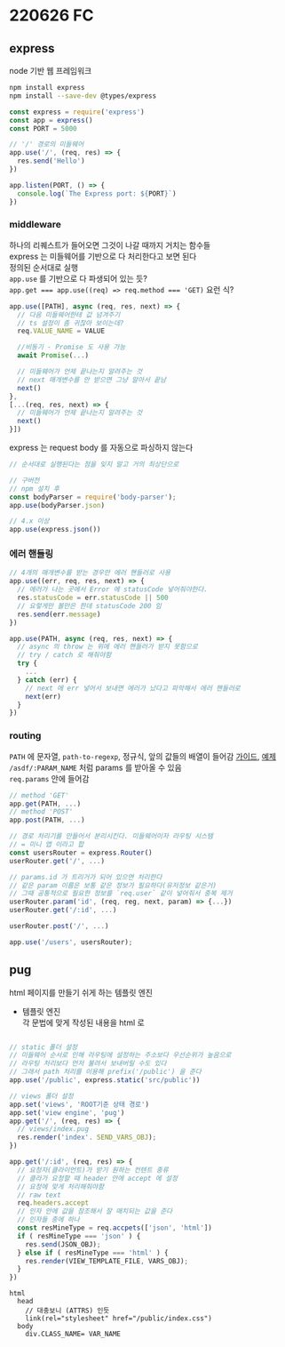 # 220626 FC

## express
node 기반 웹 프레임워크

```sh
npm install express
npm install --save-dev @types/express
```

```js
const express = require('express')
const app = express()
const PORT = 5000

// '/' 경로의 미들웨어
app.use('/', (req, res) => {
  res.send('Hello')
})

app.listen(PORT, () => {
  console.log(`The Express port: ${PORT}`)
})

```

### middleware
하나의 리퀘스트가 들어오면 그것이 나갈 때까지 거치는 함수들  
express 는 미들웨어를 기반으로 다 처리한다고 보면 된다  
정의된 순서대로 실행  
`app.use` 를 기반으로 다 파생되어 있는 듯?  
`app.get === app.use((req) => req.method === 'GET)` 요런 식?  

```js
app.use([PATH], async (req, res, next) => {
  // 다음 미들웨어한테 값 넘겨주기
  // ts 설정이 좀 귀찮아 보이는데?
  req.VALUE_NAME = VALUE

  //비동기 - Promise 도 사용 가능
  await Promise(...)

  // 미들웨어가 언제 끝나는지 알려주는 것
  // next 매개변수를 안 받으면 그냥 알아서 끝남
  next()
},
[...(req, res, next) => {
  // 미들웨어가 언제 끝나는지 알려주는 것
  next()
}])
```
express 는 request body 를 자동으로 파싱하지 않는다
```js
// 순서대로 실행된다는 점을 잊지 말고 거의 최상단으로

// 구버전
// npm 설치 후
const bodyParser = require('body-parser');
app.use(bodyParser.json)

// 4.x 이상
app.use(express.json())
```

### 에러 핸들링
```js
// 4개의 매개변수를 받는 경우만 에러 핸들러로 사용
app.use((err, req, res, next) => {
  // 에러가 나는 곳에서 Error 에 statusCode 넣어줘야한다.
  res.statusCode = err.statusCode || 500
  // 요렇게만 볼만은 한데 statusCode 200 임
  res.send(err.message)
})

app.use(PATH, async (req, res, next) => {
  // async 의 throw 는 위에 에러 핸들러가 받지 못함으로
  // try / catch 로 해줘야함
  try {
    ...
  } catch (err) {
    // next 에 err 넣어서 보내면 에러가 났다고 파악해서 에러 핸들러로
    next(err)
  }
})
```

### routing
`PATH` 에 문자열, `path-to-regexp`, 정규식, 앞의 값들의 배열이 들어감 [가이드](http://expressjs.com/en/guide/routing.html#route-paths), [예제](http://expressjs.com/en/4x/api.html#path-examples)
`/asdf/:PARAM_NAME` 처럼 params 를 받아올 수 있음  
`req.params` 안에 들어감  


```js
// method 'GET'
app.get(PATH, ...)
// method 'POST'
app.post(PATH, ...)

// 경로 처리기를 만들어서 분리시킨다. 미들웨어이자 라우팅 시스템
// = 미니 앱 이라고 합
const usersRouter = express.Router()
userRouter.get('/', ...)

// params.id 가 트리거가 되어 있으면 처리한다
// 같은 param 이름은 보통 같은 정보가 필요하다(유저정보 같은거)
// 그때 공통적으로 필요한 정보를 `req.user` 같이 넣어줘서 중복 제거
userRouter.param('id', (req, reg, next, param) => {...})
userRouter.get('/:id', ...)

userRouter.post('/', ...)

app.use('/users', usersRouter);

```

## pug
html 페이지를 만들기 쉬게 하는 템플릿 엔진  
- 템플릿 엔진  
  각 문법에 맞게 작성된 내용을 html 로

```js

// static 폴더 설정
// 미들웨어 순서로 인해 라우팅에 설정하는 주소보다 우선순위가 높음으로
// 라우팅 처리보다 먼저 불려서 보내버릴 수도 있다
// 그래서 path 처리를 이용해 prefix('/public') 을 준다
app.use('/public', express.static('src/public'))

// views 폴더 설정
app.set('views', 'ROOT기준 상태 경로')
app.set('view engine', 'pug')
app.get('/', (req, res) => {
  // views/index.pug
  res.render('index'. SEND_VARS_OBJ);
})

app.get('/:id', (req, res) => {
  // 요청자(클라이언트)가 받기 원하는 컨텐트 종류
  // 클라가 요청할 때 header 안에 accept 에 설정
  // 요청에 맞게 처리해줘야함
  // raw text 
  req.headers.accept
  // 인자 안에 값을 참조해서 잘 매치되는 값을 준다
  // 인자들 중에 하나
  const resMineType = req.accpets(['json', 'html'])
  if ( resMineType === 'json' ) {
    res.send(JSON_OBJ);
  } else if ( resMineType === 'html' ) {
    res.render(VIEW_TEMPLATE_FILE, VARS_OBJ);
  }
})
```

```pug
html
  head
    // 대충보니 (ATTRS) 인듯
    link(rel="stylesheet" href="/public/index.css")
  body
    div.CLASS_NAME= VAR_NAME
```